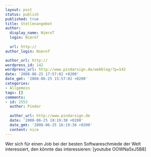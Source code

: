 ```yaml
---
layout: post
status: publish
published: true
title: Stellenangebot
author:
  display_name: NimroT
  login: NimroT
  
  url: http://
author_login: NimroT

author_url: http://
wordpress_id: 142
wordpress_url: http://www.pindarsign.de/webblog/?p=142
date: '2008-06-25 17:57:02 +0200'
date_gmt: '2008-06-25 15:57:02 +0200'
categories:
- Allgemein
tags: []
comments:
- id: 2553
  author: Pindar
  
  author_url: http://www.pindarsign.de
  date: '2008-06-25 18:19:38 +0200'
  date_gmt: '2008-06-25 16:19:38 +0200'
  content: nice
---
```

<p>Wer sich für einen Job bei der besten Softwareschmiede der Welt interessiert, den könnte das interessieren:  [youtube OOWNa5xJ5B8]</p>
